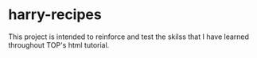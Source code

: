 # harry-recipes
This project is intended to reinforce and test the skilss that I have learned throughout TOP's html tutorial.  